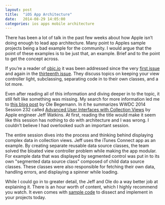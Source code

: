 ```yaml
---
layout: post
title:  "iOS App Architecture"
date:   2014-08-29 14:05:00
categories: ios apps mobile architecture
---
```


There has been a lot of talk in the past few weeks about how Apple isn’t doing enough to lead app architecture. Many point to Apples sample projects being a bad example for the community. I would argue that the point of these examples is to be just that, an example. Brief and to the point to get the concept across.

If you’re a reader of [objc.io](http://www.objc.io/) it was been addressed since the very [first issue](http://www.objc.io/issue-1/) and again in the [thirteenth issue](http://www.objc.io/issue-13/). They discuss topics on keeping your view controller light, subclassing, separating code in to their own classes, and a lot more.

Even after reading all of this information and diving deeper in to the topic, it still felt like something was missing. My search for more information led me to [this blog post](http://oleb.net/blog/2014/06/apples-take-on-app-architecture/) by Ole Begemann. In it he summarizes WWDC 2014 Session 232 called [Advanced User Interfaces with Collection Views](https://developer.apple.com/videos/wwdc/2014/) by Apple engineer Jeff Watkins. At first, reading the title would make it seem like this session has nothing to do with architecture and I was wrong. I couldn’t believe I had overlooked such an important session.

The entire session dives into the process and thinking behind displaying complex data in collection views. Jeff uses the iTunes Connect app as an example. By creating separate reusable data source classes, the team solved the bloated view controller problem while making the app modular. For example data that was displayed by segmented control was put in to its own "segmented data source class" composed of child data source classes. These classes were also responsible for fetching their own data, handling errors, and displaying a spinner while loading.

While I could go in to greater detail, the Jeff and Ole do a way better job at explaining it. There is an hour worth of content, which I highly recommend you watch. It even comes with [sample code](https://developer.apple.com/wwdc/resources/sample-code/) to dissect and implement in your projects today.
